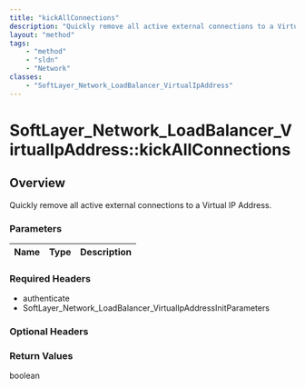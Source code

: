 ```yaml
---
title: "kickAllConnections"
description: "Quickly remove all active external connections to a Virtual IP Address."
layout: "method"
tags:
    - "method"
    - "sldn"
    - "Network"
classes:
    - "SoftLayer_Network_LoadBalancer_VirtualIpAddress"
---
```

# SoftLayer_Network_LoadBalancer_VirtualIpAddress::kickAllConnections
## Overview 
Quickly remove all active external connections to a Virtual IP Address. 

### Parameters 
|Name | Type | Description |
| --- | --- | --- |


### Required Headers
* authenticate
* SoftLayer_Network_LoadBalancer_VirtualIpAddressInitParameters

### Optional Headers

### Return Values
boolean
